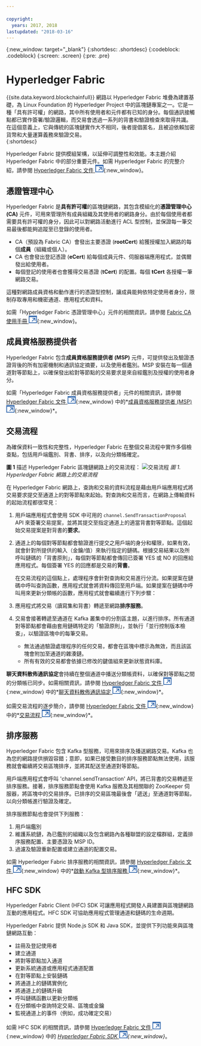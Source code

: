 ```yaml
---

copyright:
  years: 2017, 2018
lastupdated: "2018-03-16"
---
```


{:new_window: target="_blank"}
{:shortdesc: .shortdesc}
{:codeblock: .codeblock}
{:screen: .screen}
{:pre: .pre}


# Hyperledger Fabric
{{site.data.keyword.blockchainfull}} 網路以 Hyperledger Fabric 堆疊為建置基礎，為 Linux Foundation 的 Hyperledger Project 中的區塊鏈專案之一。它是一種「具有許可權」的網路，其中所有使用者和元件都有已知的身分。每個通訊接觸點都已實作簽署/驗證邏輯，而交易會透過一系列的背書和驗證檢查來取得共識。在這個意義上，它與傳統的區塊鏈實作大不相同，後者提倡匿名，且被迫依賴加密貨幣和大量運算義務來驗證交易。  
{:shortdesc}

Hyperledger Fabric 提供模組架構，以延伸可調整性和效能。本主題介紹 Hyperledger Fabric 中的部分重要元件。如需 Hyperledger Fabric 的完整介紹，請參閱 [Hyperledger Fabric 文件 ![外部鏈結圖示](../images/external_link.svg "外部鏈結圖示")](http://hyperledger-fabric.readthedocs.io/en/latest/){:new_window}。  

## 憑證管理中心  
Hyperledger Fabric 是**具有許可權**的區塊鏈網路，其包含模組化的**憑證管理中心 (CA)** 元件，可用來管理所有成員組織及其使用者的網路身分。由於每個使用者都需要具有許可權的身分，因此可以對網路活動進行 ACL 型控制，並保證每一筆交易最後都能夠追蹤至已登錄的使用者。  
* CA（預設為 Fabric CA）會發出主要憑證 (**rootCert**) 給獲授權加入網路的每個**成員**（組織或個人）。
* CA 也會發出登記憑證 (**eCert**) 給每個成員元件、伺服器端應用程式，並偶爾發出給使用者。
* 每個登記的使用者也會獲得交易憑證 (**tCert**) 的配置。每個 **tCert** 各授權一筆網路交易。

這種對網路成員資格和動作進行的憑證型控制，讓成員能夠依特定使用者身分，限制存取專用和機密通道、應用程式和資料。

如需「Hyperledger Fabric 憑證管理中心」元件的相關資訊，請參閱 [Fabric CA 使用手冊 ![外部鏈結圖示](../images/external_link.svg "外部鏈結圖示")](http://hyperledger-fabric-ca.readthedocs.io/en/latest/){:new_window}。

## 成員資格服務提供者  
Hyperledger Fabric 包含**成員資格服務提供者 (MSP)** 元件，可提供發出及驗證憑證背後的所有加密機制和通訊協定摘要，以及使用者鑑別。MSP 安裝在每一個通道對等節點上，以確保發出給對等節點的交易要求是來自經鑑別及授權的使用者身分。

如需「Hyperledger Fabric 成員資格服務提供者」元件的相關資訊，請參閱 [Hyperledger Fabric 文件 ![外部鏈結圖示](../images/external_link.svg "外部鏈結圖示")](http://hyperledger-fabric.readthedocs.io/en/latest/){:new_window} 中的*[成員資格服務提供者 (MSP) ![外部鏈結圖示](../images/external_link.svg "外部鏈結圖示")](http://hyperledger-fabric.readthedocs.io/en/latest/msp.html){:new_window}*。

## 交易流程  
為確保資料一致性和完整性，Hyperledger Fabric 在整個交易流程中實作多個檢查點，包括用戶端鑑別、背書、排序，以及向分類帳確定。

**圖 1** 描述 Hyperledger Fabric 區塊鏈網路上的交易流程：
![交易流程](../images/v10_txflow.png "Hyperledger Fabric 網路上的交易流程")
*圖 1. Hyperledger Fabric 網路上的交易流程*

在 Hyperledger Fabric 網路上，查詢和交易的資料流程是藉由用戶端應用程式將交易要求提交至通道上的對等節點來起始。對查詢和交易而言，在網路上傳輸資料的起始流程都很常見：

1. 用戶端應用程式會使用 SDK 中可用的 `channel.SendTransactionProposal` API 來簽署交易提案，並將其提交至指定通道上的適當背書對等節點。這個起始交易提案是對背書的**要求**。  
2. 通道上的每個對等節點都會驗證進行提交之用戶端的身分和權限，如果有效，就會針對所提供的輸入（金鑰/值）來執行指定的鏈碼。根據交易結果以及所呼叫鏈碼的「背書原則」，每個對等節點都會傳回已簽署 YES 或 NO 的回應給應用程式。每個簽署 YES 的回應都是交易的**背書**。

	在交易流程的這個點上，處理程序會針對查詢和交易進行分流。如果提案在鏈碼中呼叫查詢函數，應用程式就會將資料傳回至用戶端。如果提案在鏈碼中呼叫用來更新分類帳的函數，應用程式就會繼續進行下列步驟：  
3. 應用程式將交易（讀寫集和背書）轉遞至網路**排序服務**。  
4. 交易會接著轉遞至通道在 Kafka 叢集中的分割區主題，以進行排序。所有通道對等節點都會藉由套用鏈碼特定的「驗證原則」，並執行「並行控制版本檢查」，以驗證區塊中的每筆交易。  
	* 無法通過驗證處理程序的任何交易，都會在區塊中標示為無效，而且該區塊會附加至通道的雜湊鏈。  
	* 所有有效的交易都會依據已修改的鍵值組來更新狀態資料庫。  

**聊天資料散佈通訊協定**會持續在整個通道中播送分類帳資料，以確保對等節點之間的分類帳已同步。如需相關資訊，請參閱 [Hyperledger Fabric 文件 ![外部鏈結圖示](../images/external_link.svg "外部鏈結圖示")](http://hyperledger-fabric.readthedocs.io/en/latest/){:new_window} 中的*[聊天資料散佈通訊協定 ![外部鏈結圖示](../images/external_link.svg "外部鏈結圖示")](http://hyperledger-fabric.readthedocs.io/en/latest/gossip.html){:new_window}*。

如需交易流程的逐步簡介，請參閱 [Hyperledger Fabric 文件 ![外部鏈結圖示](../images/external_link.svg "外部鏈結圖示")](http://hyperledger-fabric.readthedocs.io/en/latest/){:new_window} 中的*[交易流程 ![外部鏈結圖示](../images/external_link.svg "外部鏈結圖示")](http://hyperledger-fabric.readthedocs.io/en/latest/txflow.html){:new_window}*。  

## 排序服務
Hyperledger Fabric 包含 Kafka 型服務，可用來排序及播送網路交易。Kafka 也為您的網路提供損毀容錯；意即，如果已接受數目的排序服務節點無法使用，該服務就會繼續將交易區塊排序，並將其配送至通道對等節點。

用戶端應用程式會呼叫 'channel.sendTransaction' API，將已背書的交易轉遞至排序服務。接著，排序服務節點會使用 Kafka 服務及其相關聯的 ZooKeeper 伺服器，將區塊中的交易排序。已排序的交易區塊最後會「遞送」至通道對等節點，以向分類帳進行驗證及確定。

排序服務節點也會提供下列服務：
1. 用戶端鑑別
2. 維護系統鏈，為已鑑別的組織以及包含網路內各種聯盟的設定檔群組，定義排序服務配置、主要憑證及 MSP ID。
3. 過濾及驗證重新配置或建立通道的配置交易。  

如需 Hyperledger Fabric 排序服務的相關資訊，請參閱 [Hyperledger Fabric 文件 ![外部鏈結圖示](../images/external_link.svg "外部鏈結圖示")](http://hyperledger-fabric.readthedocs.io/en/latest/){:new_window} 中的*[啟動 Kafka 型排序服務 ![外部鏈結圖示](../images/external_link.svg "外部鏈結圖示")](http://hyperledger-fabric.readthedocs.io/en/latest/kafka.html){:new_window}*。

## HFC SDK
Hyperledger Fabric Client (HFC) SDK 可讓應用程式開發人員建置與區塊鏈網路互動的應用程式。HFC SDK 可協助應用程式管理通道和鏈碼的生命週期。

Hyperledger Fabric 提供 Node.js SDK 和 Java SDK，並提供下列功能來與區塊鏈網路互動：
* 註冊及登記使用者
* 建立通道
* 將對等節點加入通道
* 更新系統通道或應用程式通道配置
* 在對等節點上安裝鏈碼
* 將通道上的鏈碼實例化
* 將通道上的鏈碼升級
* 呼叫鏈碼函數以更新分類帳
* 在分類帳中查詢特定交易、區塊或金鑰
* 監視通道上的事件（例如，成功確定交易）

如需 HFC SDK 的相關資訊，請參閱 [Hyperledger Fabric 文件 ![外部鏈結圖示](../images/external_link.svg "外部鏈結圖示")](http://hyperledger-fabric.readthedocs.io/en/latest/){:new_window} 中的 *[Hyperledger Fabric SDK ![外部鏈結圖示](../images/external_link.svg "外部鏈結圖示")](http://hyperledger-fabric.readthedocs.io/en/latest/fabric-sdks.html){:new_window}*。
